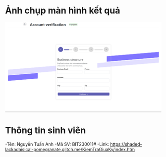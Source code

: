 # Ảnh chụp màn hình kết quả

![Hình ảnh kết quả](ketqua.png)

# Thông tin sinh viên
-Tên: Nguyễn Tuấn Anh
-Mã SV: BIT230011#
-Link: https://shaded-lackadaisical-pomegranate.glitch.me/KiemTraGiuaKy/index.htm